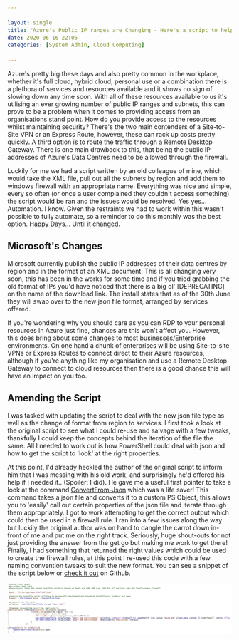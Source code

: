 ```yaml
---

layout: single
title: "Azure's Public IP ranges are Changing - Here's a script to help"
date: 2020-06-16 22:06
categories: [System Admin, Cloud Computing]

---
```



Azure's pretty big these days and also pretty common in the workplace, whether it's full cloud, hybrid cloud, 
personal use or a combination there is a plethora of services and resources available and it shows no sign of slowing down any time soon. With all of these resources available to us it's utilising an ever growing number of public IP ranges and subnets, this can prove to be a problem when it comes to providing access from an organisations stand point. How do you provide access to the resources whilst maintaining security? There's the two main contenders of a Site-to-Site VPN or an Express Route, however, these can rack up costs pretty quickly. A third option is to route the traffic through a Remote Desktop Gateway. There is one main drawback to this, that being the public IP addresses of Azure's Data Centres need to be allowed through the firewall.

Luckily for me we had a script written by an old colleague of mine, which would take the XML file, pull out all the subnets by region and add them to windows firewall with an appropriate name. Everything was nice and simple, every so often (or once a user complained they couldn't access something) the script would be ran and the issues would be resolved. Yes yes... Automation. I know. Given the restraints we had to work within this wasn't possible to fully automate, so a reminder to do this monthly was the best option. Happy Days... Until it changed.

## Microsoft's Changes

Microsoft currently publish the public IP addresses of their data centres by region and in the format of an XML document.  This is all changing very soon, this has been in the works for some time and if you tried grabbing the old format of IPs you'd have noticed that there is a big ol' [DEPRECATING] on the name of the download link. The install states that as of the 30th June they will swap over to the new json file format, arranged by services offered. 

If you're wondering why you should care as you can RDP to your personal resources in Azure just fine, chances are this won't affect you. However, this does bring about some changes to most businesses/Enterprise environments. On one hand a chunk of enterprises will be using Site-to-site VPNs or Express Routes to connect direct to their Azure resources, although if you're anything like my organisation and use a Remote Desktop Gateway to connect to cloud resources then there is a good chance this will have an impact on you too. 

## Amending the Script

I was tasked with updating the script to deal with the new json file type as well as the change of format from region to services. I first took a look at the original script to see what I could re-use and salvage with a few tweaks, thankfully I could keep the concepts behind the iteration of the file the same. All I needed to work out is how PowerShell could deal with json and how to get the script to 'look' at the right properties.

At this point, I'd already heckled the author of the original script to inform him that I was messing with his old work, and surprisingly he'd offered his help if I needed it.. (Spoiler: I did). He gave me a useful first pointer to take a look at the command [ConvertFrom-Json](https://docs.microsoft.com/en-us/powershell/module/microsoft.powershell.utility/convertfrom-json?view=powershell-7) which was a life saver! This command takes a json file and converts it to a custom PS Object, this allows you to 'easily' call out certain properties of the json file and iterate through them appropriately. I got to work attempting to get the correct output which could then be used in a firewall rule. I ran into a few issues along the way but luckily the original author was on hand to dangle the carrot down in-front of me and put me on the right track. Seriously, huge shout-outs for not just providing the answer from the get go but making me work to get there! Finally, I had something that returned the right values which could be used to create the firewall rules, at this point I re-used this code with a few naming convention tweaks to suit the new format. You can see a snippet of the script below or [check it out](https://github.com/MJWyattCyber/Azure-Public-IP-Script) on Github.

![ScreenshotofCode](/assets/images/AzureRDGScript.jpg)
